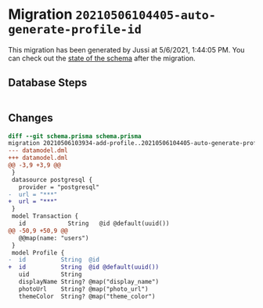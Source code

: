 # Migration `20210506104405-auto-generate-profile-id`

This migration has been generated by Jussi at 5/6/2021, 1:44:05 PM.
You can check out the [state of the schema](./schema.prisma) after the migration.

## Database Steps

```sql

```

## Changes

```diff
diff --git schema.prisma schema.prisma
migration 20210506103934-add-profile..20210506104405-auto-generate-profile-id
--- datamodel.dml
+++ datamodel.dml
@@ -3,9 +3,9 @@
 }
 datasource postgresql {
   provider = "postgresql"
-  url = "***"
+  url = "***"
 }
 model Transaction {
   id            String   @id @default(uuid())
@@ -50,9 +50,9 @@
   @@map(name: "users")
 }
 model Profile {
-  id          String  @id
+  id          String  @id @default(uuid())
   uid         String
   displayName String? @map("display_name")
   photoUrl    String? @map("photo_url")
   themeColor  String? @map("theme_color")
```


